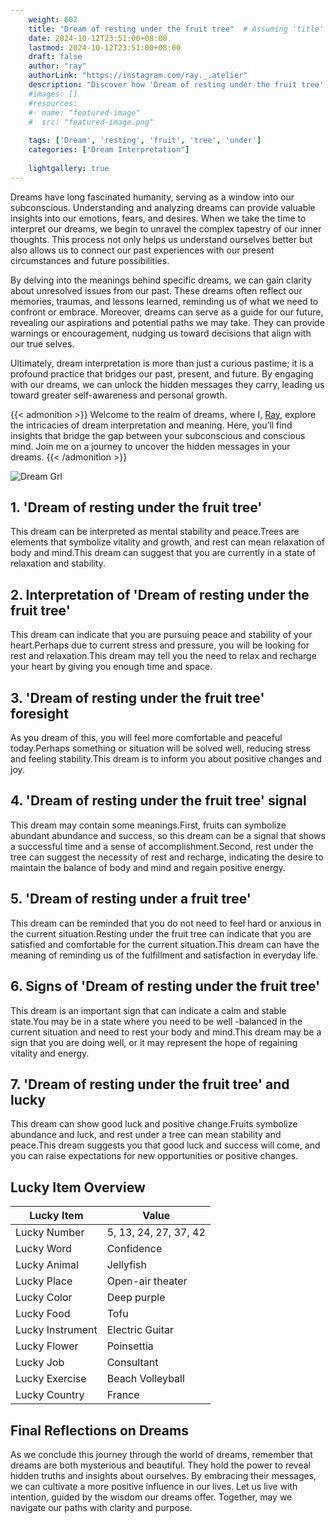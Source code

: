 ```yaml
---
    weight: 602
    title: "Dream of resting under the fruit tree"  # Assuming 'title' column exists
    date: 2024-10-12T23:51:00+08:00
    lastmod: 2024-10-12T23:51:00+08:00
    draft: false
    author: "ray"
    authorLink: "https://instagram.com/ray._.atelier"
    description: "Discover how 'Dream of resting under the fruit tree' can interpret your future and uncover its significant meanings in your life."
    #images: []
    #resources:
    #- name: "featured-image"
    #  src: "featured-image.png"
    
    tags: ['Dream', 'resting', 'fruit', 'tree', 'under']
    categories: ["Dream Interpretation"]
    
    lightgallery: true
---
```

    
Dreams have long fascinated humanity, serving as a window into our subconscious. Understanding and analyzing dreams can provide valuable insights into our emotions, fears, and desires. When we take the time to interpret our dreams, we begin to unravel the complex tapestry of our inner thoughts. This process not only helps us understand ourselves better but also allows us to connect our past experiences with our present circumstances and future possibilities.

By delving into the meanings behind specific dreams, we can gain clarity about unresolved issues from our past. These dreams often reflect our memories, traumas, and lessons learned, reminding us of what we need to confront or embrace. Moreover, dreams can serve as a guide for our future, revealing our aspirations and potential paths we may take. They can provide warnings or encouragement, nudging us toward decisions that align with our true selves.

Ultimately, dream interpretation is more than just a curious pastime; it is a profound practice that bridges our past, present, and future. By engaging with our dreams, we can unlock the hidden messages they carry, leading us toward greater self-awareness and personal growth.

{{< admonition >}}
Welcome to the realm of dreams, where I, [Ray](https://instagram.com/ray._.atelier), explore the intricacies of dream interpretation and meaning. Here, you’ll find insights that bridge the gap between your subconscious and conscious mind. Join me on a journey to uncover the hidden messages in your dreams.
{{< /admonition >}}

![Dream Grl](https://cdn.pixabay.com/photo/2017/11/02/03/35/gothic-2910057_1280.jpg "Dream Grl")

## 1. 'Dream of resting under the fruit tree'
This dream can be interpreted as mental stability and peace.Trees are elements that symbolize vitality and growth, and rest can mean relaxation of body and mind.This dream can suggest that you are currently in a state of relaxation and stability.

## 2. Interpretation of 'Dream of resting under the fruit tree'
This dream can indicate that you are pursuing peace and stability of your heart.Perhaps due to current stress and pressure, you will be looking for rest and relaxation.This dream may tell you the need to relax and recharge your heart by giving you enough time and space.

## 3. 'Dream of resting under the fruit tree' foresight
As you dream of this, you will feel more comfortable and peaceful today.Perhaps something or situation will be solved well, reducing stress and feeling stability.This dream is to inform you about positive changes and joy.

## 4. 'Dream of resting under the fruit tree' signal
This dream may contain some meanings.First, fruits can symbolize abundant abundance and success, so this dream can be a signal that shows a successful time and a sense of accomplishment.Second, rest under the tree can suggest the necessity of rest and recharge, indicating the desire to maintain the balance of body and mind and regain positive energy.

## 5. 'Dream of resting under a fruit tree'
This dream can be reminded that you do not need to feel hard or anxious in the current situation.Resting under the fruit tree can indicate that you are satisfied and comfortable for the current situation.This dream can have the meaning of reminding us of the fulfillment and satisfaction in everyday life.

## 6. Signs of 'Dream of resting under the fruit tree'
This dream is an important sign that can indicate a calm and stable state.You may be in a state where you need to be well -balanced in the current situation and need to rest your body and mind.This dream may be a sign that you are doing well, or it may represent the hope of regaining vitality and energy.

## 7. 'Dream of resting under the fruit tree' and lucky
This dream can show good luck and positive change.Fruits symbolize abundance and luck, and rest under a tree can mean stability and peace.This dream suggests you that good luck and success will come, and you can raise expectations for new opportunities or positive changes.

## Lucky Item Overview
| Lucky Item          | Value              |
|---------------|--------------------|
| Lucky Number        | 5, 13, 24, 27, 37, 42  |
| Lucky Word          | Confidence |
| Lucky Animal        | Jellyfish |
| Lucky Place         | Open-air theater     |
| Lucky Color         | Deep purple     |
| Lucky Food          | Tofu      |
| Lucky Instrument    | Electric Guitar |
| Lucky Flower        | Poinsettia    |
| Lucky Job           | Consultant       |
| Lucky Exercise      | Beach Volleyball  |
| Lucky Country       | France    |


##  Final Reflections on Dreams

As we conclude this journey through the world of dreams, remember that dreams are both mysterious and beautiful. They hold the power to reveal hidden truths and insights about ourselves. By embracing their messages, we can cultivate a more positive influence in our lives. Let us live with intention, guided by the wisdom our dreams offer. Together, may we navigate our paths with clarity and purpose.
